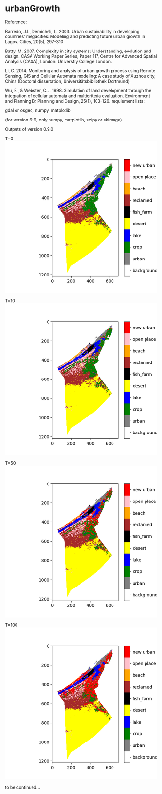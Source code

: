 # urbanGrowth
Reference:

Barredo, J.I., Demicheli, L. 2003. Urban sustainability in developing countries’ megacities: Modeling and predicting future urban growth in Lagos. Cities, 20(5), 297-310

Batty, M. 2007. Complexity in city systems: Understanding, evolution and design. CASA Working Paper Series, Paper 117, Centre for Advanced Spatial Analysis (CASA), London: Universtiy College London.

Li, C. 2014. Monitoring and analysis of urban growth process using Remote Sensing, GIS and Cellular Automata modeling: A case study of Xuzhou city, China (Doctoral dissertation, Universitätsbibliothek Dortmund). 

Wu, F., & Webster, C.J. 1998. Simulation of land development through the integration of cellular automata and multicriteria evaluation. Environment and Planning B: Planning and Design, 25(1), 103-126. 
requiement lists:

gdal or osgeo, numpy, matplotlib

(for version 6-9, only numpy, matplotlib, scipy or skimage)


<!--
Outputs of version 0.1.0 and 0.2.0
<img src=https://github.com/muyang/urbanGrowth/blob/master/Figure_1-1.png />
-->

Outputs of version 0.9.0

T=0 
<img src=https://github.com/muyang/urbanGrowth/blob/master/res_T0.png />

T=10 
<img src=https://github.com/muyang/urbanGrowth/blob/master/res_T10.png />

T=50 
<img src=https://github.com/muyang/urbanGrowth/blob/master/res_T50.png />

T=100 
<img src=https://github.com/muyang/urbanGrowth/blob/master/res_T100.png />

to be continued...
